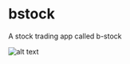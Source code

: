 # bstock

A stock trading app called b-stock

<img src="screenshots/screenshot.png" alt="alt text" width="whatever" height="whatever">